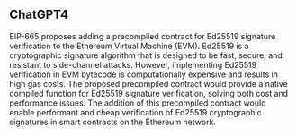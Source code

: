 ## ChatGPT4

EIP-665 proposes adding a precompiled contract for Ed25519 signature verification to the Ethereum Virtual Machine (EVM). Ed25519 is a cryptographic signature algorithm that is designed to be fast, secure, and resistant to side-channel attacks. However, implementing Ed25519 verification in EVM bytecode is computationally expensive and results in high gas costs. The proposed precompiled contract would provide a native compiled function for Ed25519 signature verification, solving both cost and performance issues. The addition of this precompiled contract would enable performant and cheap verification of Ed25519 cryptographic signatures in smart contracts on the Ethereum network.
